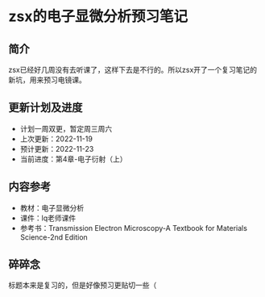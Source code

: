 # zsx的电子显微分析预习笔记

## 简介

zsx已经好几周没有去听课了，这样下去是不行的。所以zsx开了一个复习笔记的新坑，用来预习电镜课。

## 更新计划及进度

* 计划一周双更，暂定周三周六
* 上次更新：2022-11-19
* 预计更新：2022-11-23
* 当前进度：第4章-电子衍射（上）

## 内容参考

- 教材：电子显微分析
- 课件：lq老师课件
- 参考书：Transmission Electron Microscopy-A Textbook for Materials Science-2nd Edition

## 碎碎念

标题本来是复习的，但是好像预习更贴切一些（